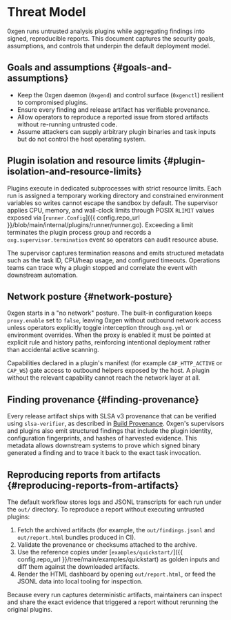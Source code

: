# Threat Model

0xgen runs untrusted analysis plugins while aggregating findings into signed,
reproducible reports. This document captures the security goals, assumptions, and
controls that underpin the default deployment model.

## Goals and assumptions {#goals-and-assumptions}

- Keep the 0xgen daemon (`0xgend`) and control surface (`0xgenctl`) resilient to
  compromised plugins.
- Ensure every finding and release artifact has verifiable provenance.
- Allow operators to reproduce a reported issue from stored artifacts without
  re-running untrusted code.
- Assume attackers can supply arbitrary plugin binaries and task inputs but do not
  control the host operating system.

## Plugin isolation and resource limits {#plugin-isolation-and-resource-limits}

Plugins execute in dedicated subprocesses with strict resource limits. Each run is
assigned a temporary working directory and constrained environment variables so writes
cannot escape the sandbox by default. The supervisor applies CPU, memory, and
wall-clock limits through POSIX `RLIMIT` values exposed via
[`runner.Config`]({{ config.repo_url }}/blob/main/internal/plugins/runner/runner.go). Exceeding a limit terminates
the plugin process group and records a `oxg.supervisor.termination` event so
operators can audit resource abuse.

The supervisor captures termination reasons and emits structured metadata such as the
task ID, CPU/heap usage, and configured timeouts. Operations teams can trace why a
plugin stopped and correlate the event with downstream automation.

## Network posture {#network-posture}

0xgen starts in a "no network" posture. The built-in configuration keeps
`proxy.enable` set to `false`, leaving 0xgen without outbound network access unless
operators explicitly toggle interception through `oxg.yml` or environment overrides.
When the proxy is enabled it must be pointed at explicit rule and history paths,
reinforcing intentional deployment rather than accidental active scanning.

Capabilities declared in a plugin's manifest (for example `CAP_HTTP_ACTIVE` or
`CAP_WS`) gate access to outbound helpers exposed by the host. A plugin without the
relevant capability cannot reach the network layer at all.

## Finding provenance {#finding-provenance}

Every release artifact ships with SLSA v3 provenance that can be verified using
`slsa-verifier`, as described in [Build Provenance](provenance.md). 0xgen's supervisors
and plugins also emit structured findings that include the plugin identity,
configuration fingerprints, and hashes of harvested evidence. This metadata allows
downstream systems to prove which signed binary generated a finding and to trace it
back to the exact task invocation.

## Reproducing reports from artifacts {#reproducing-reports-from-artifacts}

The default workflow stores logs and JSONL transcripts for each run under the `out/`
directory. To reproduce a report without executing untrusted plugins:

1. Fetch the archived artifacts (for example, the `out/findings.jsonl` and
   `out/report.html` bundles produced in CI).
2. Validate the provenance or checksums attached to the archive.
3. Use the reference copies under [`examples/quickstart/`]({{ config.repo_url }}/tree/main/examples/quickstart)
   as golden inputs and diff them against the downloaded artifacts.
4. Render the HTML dashboard by opening `out/report.html`, or feed the JSONL data into
   local tooling for inspection.

Because every run captures deterministic artifacts, maintainers can inspect and share
the exact evidence that triggered a report without rerunning the original plugins.
